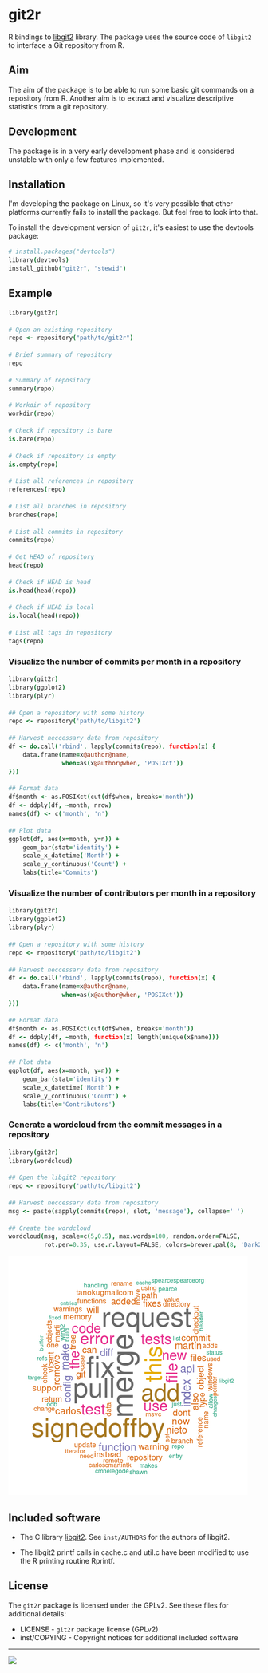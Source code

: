 git2r
=====

R bindings to [libgit2](https://github.com/libgit2/libgit2) library. The package uses the source code of `libgit2` to interface a Git repository from R.

Aim
---

The aim of the package is to be able to run some basic git commands on a repository from R. Another aim is to extract and visualize descriptive statistics from a git repository.

Development
-----------

The package is in a very early development phase and is considered unstable with only a few features implemented.

Installation
------------

I'm developing the package on Linux, so it's very possible that other platforms currently fails to install the package. But feel free to look into that.

To install the development version of `git2r`, it's easiest to use the devtools package:

```coffee
# install.packages("devtools")
library(devtools)
install_github("git2r", "stewid")
```

Example
-------

```coffee
library(git2r)

# Open an existing repository
repo <- repository("path/to/git2r")

# Brief summary of repository
repo

# Summary of repository
summary(repo)

# Workdir of repository
workdir(repo)

# Check if repository is bare
is.bare(repo)

# Check if repository is empty
is.empty(repo)

# List all references in repository
references(repo)

# List all branches in repository
branches(repo)

# List all commits in repository
commits(repo)

# Get HEAD of repository
head(repo)

# Check if HEAD is head
is.head(head(repo))

# Check if HEAD is local
is.local(head(repo))

# List all tags in repository
tags(repo)
```

### Visualize the number of commits per month in a repository

```coffee
library(git2r)
library(ggplot2)
library(plyr)

## Open a repository with some history
repo <- repository('path/to/libgit2')

## Harvest neccessary data from repository
df <- do.call('rbind', lapply(commits(repo), function(x) {
    data.frame(name=x@author@name,
               when=as(x@author@when, 'POSIXct'))
}))

## Format data
df$month <- as.POSIXct(cut(df$when, breaks='month'))
df <- ddply(df, ~month, nrow)
names(df) <- c('month', 'n')

## Plot data
ggplot(df, aes(x=month, y=n)) +
    geom_bar(stat='identity') +
    scale_x_datetime('Month') +
    scale_y_continuous('Count') +
    labs(title='Commits')
```

### Visualize the number of contributors per month in a repository

```coffee
library(git2r)
library(ggplot2)
library(plyr)

## Open a repository with some history
repo <- repository('path/to/libgit2')

## Harvest neccessary data from repository
df <- do.call('rbind', lapply(commits(repo), function(x) {
    data.frame(name=x@author@name,
               when=as(x@author@when, 'POSIXct'))
}))

## Format data
df$month <- as.POSIXct(cut(df$when, breaks='month'))
df <- ddply(df, ~month, function(x) length(unique(x$name)))
names(df) <- c('month', 'n')

## Plot data
ggplot(df, aes(x=month, y=n)) +
    geom_bar(stat='identity') +
    scale_x_datetime('Month') +
    scale_y_continuous('Count') +
    labs(title='Contributors')
```

### Generate a wordcloud from the commit messages in a repository

```coffee
library(git2r)
library(wordcloud)

## Open the libgit2 repository
repo <- repository('path/to/libgit2')

## Harvest neccessary data from repository
msg <- paste(sapply(commits(repo), slot, 'message'), collapse=' ')

## Create the wordcloud
wordcloud(msg, scale=c(5,0.5), max.words=100, random.order=FALSE,
          rot.per=0.35, use.r.layout=FALSE, colors=brewer.pal(8, 'Dark2'))
```

![wordcloud](wordcloud.png)

Included software
-----------------

- The C library [libgit2](https://github.com/libgit2/libgit2). See
  `inst/AUTHORS` for the authors of libgit2.

- The libgit2 printf calls in cache.c and util.c have been modified to
  use the R printing routine Rprintf.

License
-------

The `git2r` package is licensed under the GPLv2. See these files for additional details:

- LICENSE      - `git2r` package license (GPLv2)
- inst/COPYING - Copyright notices for additional included software


---

[![](http://ropensci.org/public_images/github_footer.png)](http://ropensci.org)

